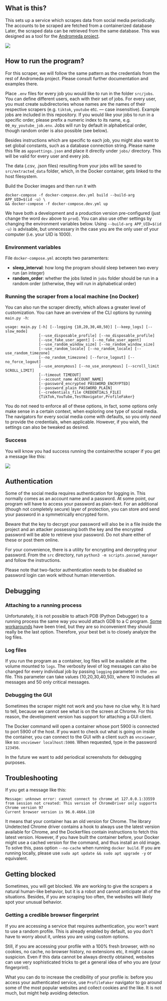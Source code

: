 ## What is this?
This sets up a service which scrapes data from social media periodically.
The accounts to be scraped are fetched from a containerized database
Later, the scraped data can be retrieved from the same database.
This was designed as a tool for the [Andromeda project](https://github.com/Jellyfish-Insights/andromeda).

![](docs/img/data-screenshot.png)

## How to run the program?

For this scraper, we will follow the same pattern as the credentials from the
rest of Andromeda project. Please consult further documentation and examples
there.

Place `.env` files for every job you would like to run in the folder `src/jobs`.
You can define different users, each with their set of jobs. For every user,
you must create subdirectories whose names are the names of their respective
scrapers (e.g. `tiktok`, `youtube` etc. — case insensitive). Example jobs are
included in this repository. If you would like your jobs to run in a specific
order, please prefix a numeric index to its name, e.g. `00_my_youtube_job.env`.
Jobs will run by default in alphabetical order, though random order is also
possible (see below).

Besides instructions which are specific to each job, you might also want to set
global constants, such as a database connection string. Please name this file as
`appsettings.json` and place it directly under `jobs/` directory. This will be
valid for every user and every job.

The data (.csv, .json files) resulting from your jobs will be saved to
`src/extracted_data` folder, which, in the Docker container, gets linked to the
host filesystem.

Build the Docker images and then run it with
```
docker-compose -f docker-compose.dev.yml build --build-arg APP_UID=$(id -u) \
&& docker-compose -f docker-compose.dev.yml up
```

We have both a development and a production version pre-configured (just change the
word `dev` above to `prod`). You can also use other settings by changing the
environment variables below. Using `--build-arg APP_UID=$(id -u)` is advisable,
but unnecessary in the case you are the only user of your computer (i.e. your
UID is 1000).

### Environment variables
File `docker-compose.yml` accepts two paramenters:
- **sleep_interval**: how long the program should sleep between two every
run (an integer)
- **random_order**: whether the jobs listed in `jobs` folder should be run in
a random order (otherwise, they will run in alphabetical order)

### Running the scraper from a local machine (no Docker)

You can also run the scraper directly, which allows a greater level of
customization. You can have an overview of the CLI options by running
`main.py -h`:

```
usage: main.py [-h] [--logging {10,20,30,40,50}] [--keep_logs] [--slow_mode]
               [--use_disposable_profile] [--no_disposable_profile]
               [--use_fake_user_agent] [--no_fake_user_agent]
               [--use_random_window_size] [--no_random_window_size]
               [--use_random_locale] [--no_random_locale] [--use_random_timezone]
               [--no_random_timezone] [--force_logout] [--no_force_logout]
               [--use_anonymous] [--no_use_anonymous] [--scroll_limit SCROLL_LIMIT]
               [--timeout TIMEOUT]
               [--account_name ACCOUNT_NAME]
               [--password_encrypted PASSWORD_ENCRYPTED]
               [--password_plain PASSWORD_PLAIN]
               [--credentials_file CREDENTIALS_FILE]
               {TikTok,YouTube,TestNavigator,ProfileFaker}
```

You do not need to enforce all of these options, in fact, some options only make
sense in a certain context, when exploring one type of social media. The navigators
for every social media come with defaults, so you only _need_ to provide the
credentials, when applicable. However, if you wish, the settings can also be
tweaked as desired.

### Success
You will know you had success running the container/the scraper if you get a 
message like this:

![](docs/img/success.jpeg)

## Authentication
Some of the social media requires authentication for logging in. This normally
comes as an account name and a password. At some point, our program will have
to access your password as plain-text. For an additional (though not completely
secure) layer of protection, you can store and send your password in a
symmetrically encrypted form.

Beware that the key to decrypt your password will also be in a file inside the
project and an attacker possessing both the key and the encrypted password will
be able to retrieve your password. Do not share either of these or post them 
online.

For your convenience, there is a utility for encrypting and decrypting your
password. From the `src` directory, run `python3 -m scripts.passwd_manager`
and follow the instructions.

Please note that two-factor authentication needs to be disabled so password login
can work without human intervention.

## Debugging

### Attaching to a running process
Unfortunately, it is not possible to attach PDB (Python Debugger) to a running
process the same way you would attach GDB to a C program. [Some](https://stackoverflow.com/questions/54205110/attaching-python-debugger)
[workarounds](https://devguide.python.org/gdb/) have been tried, but they are so
inconvenient they should really be the last option. Therefore, your best bet is to
closely analyze the log files.
### Log files

If you run the program as a container, log files will be available at the volume
mounted to `logs`. The verbosity level of log messages can also be changed
for every individual job by passing `logging` parameter in the `.env` file.
This parameter can take values {10,20,30,40,50}, where 10 includes all messages
and 50 only critical messages.

### Debugging the GUI
Sometimes the scraper might not work and you have no clue why. It is hard to tell,
because we cannot see what is on the screen at Chrome. For this reason, the 
development version has support for attaching a GUI client.

The Docker command will open a container whose port 5900 is connected to port
5900 of the host. If you want to check out what is going on inside the container,
you can connect to the GUI with a client such as `vncviewer`, like so:
`vncviewer localhost:5900`. When requested, type in the password `123456`.

In the future we want to add periodical screenshots for debugging purposes.

## Troubleshooting

If you get a message like this:
```
Message: unknown error: cannot connect to chrome at 127.0.0.1:33559
from session not created: This version of ChromeDriver only supports Chrome version 97
Current browser version is 96.0.4664.110
```

It means that your container has an old version for Chrome. The library Undetected
Chrome driver contains a hook to always use the latest version available for Chrome,
and the Dockerfiles contain instructions to fetch this latest version. However,
if you have built the container before, your Docker might use a cached version for
the command, and thus install an old image. To solve this, pass option `--no-cache`
when running `docker build`. If you are running locally, please use
`sudo apt update && sudo apt upgrade -y` or equivalent.

## Getting blocked

Sometimes, you will get blocked. We are working to give the scrapers a natural
human-like behavior, but it is a robot and cannot anticipate all of the situations.
Besides, if you are scraping too often, the websites will likely spot your unusual
behavior.
### Getting a credible browser fingerprint

If you are accessing a service that requires authentication, you won't want to
use a random profile. This is already enabled by default, so you don't have to
worry about it, unless you are using custom options.

Still, if you are accessing your profile with a 100% fresh browser, with no 
cookies, no cache, no browser history, no extensions etc, it might cause suspicion.
Even if this data cannot be always directly obtained, websites can use very
sophisticated tricks to get a general idea of who you are (your fingerprint).

What you can do to increase the credibility of your profile is: before you access
your authenticated service, use `ProfileFaker` navigator to go around some of the
most popular websites and collect cookies and the like. It is not much, but might
help avoiding detection.
